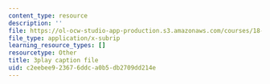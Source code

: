 ```yaml
---
content_type: resource
description: ''
file: https://ol-ocw-studio-app-production.s3.amazonaws.com/courses/18-06sc-linear-algebra-fall-2011/c2eebee923676ddca0b5db2709dd214e_S8DQZjE4V8U.srt
file_type: application/x-subrip
learning_resource_types: []
resourcetype: Other
title: 3play caption file
uid: c2eebee9-2367-6ddc-a0b5-db2709dd214e
---
```

